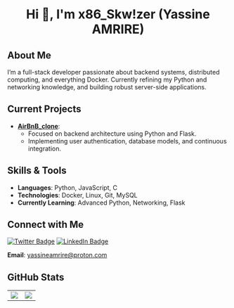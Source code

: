 <h1 align="center">Hi 👋, I'm x86_Skw!zer (Yassine AMRIRE)</h1>

## About Me
I’m a full-stack developer passionate about backend systems, distributed computing, 
and everything Docker. Currently refining my Python and networking knowledge, 
and building robust server-side applications.

## Current Projects
- **[AirBnB_clone](https://github.com/x86skwizer/AirBnB_clone)**:
  - Focused on backend architecture using Python and Flask.
  - Implementing user authentication, database models, and continuous integration.

## Skills & Tools
- **Languages**: Python, JavaScript, C
- **Technologies**: Docker, Linux, Git, MySQL
- **Currently Learning**: Advanced Python, Networking, Flask

## Connect with Me
[![Twitter Badge](https://img.shields.io/twitter/follow/amrire_yassine?logo=twitter&style=for-the-badge)](https://twitter.com/amrire_yassine)
[![LinkedIn Badge](https://img.shields.io/badge/-LinkedIn-blue?style=for-the-badge&logo=LinkedIn)](https://linkedin.com/in/amrireyassine)

**Email**: [yassineamrire@proton.com](mailto:yassineamrire@proton.com)

## GitHub Stats
<table>
  <tr>
    <td>
      <img src="https://github-readme-stats.vercel.app/api?username=x86skwizer&show_icons=true&theme=dark"/>
    </td>
    <td>
      <img src="https://github-readme-stats.vercel.app/api/top-langs?username=x86skwizer&layout=compact&theme=dark"/>
    </td>
  </tr>
</table>

